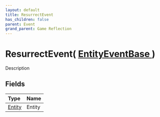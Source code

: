 ```yaml
---
layout: default
title: ResurrectEvent
has_children: false
parent: Event
grand_parent: Game Reflection
---
```

# ResurrectEvent( [ EntityEventBase ](/riftbreaker-wiki/docs/game-reflection/events/entity_event_base/) )
Description 

## Fields

| Type | Name |
|:----------|:--------------|
| [Entity](/riftbreaker-wiki/docs/game-reflection/classes/entity/) | Entity |

